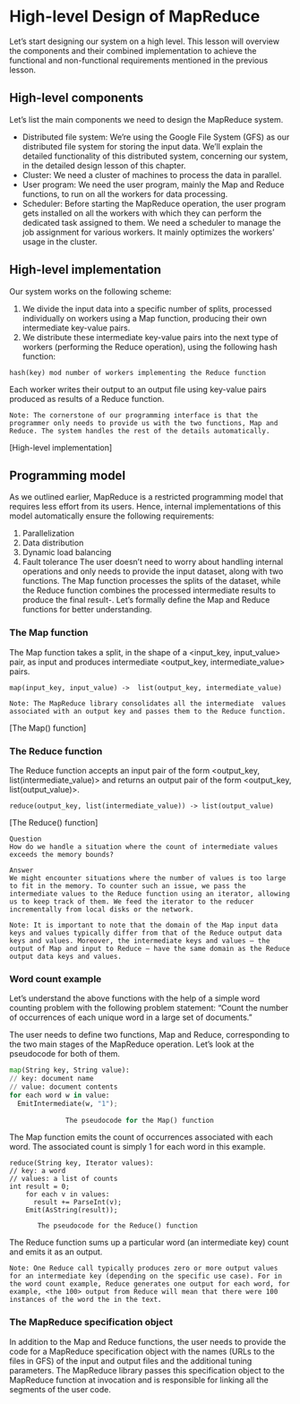# High-level Design of MapReduce
Let’s start designing our system on a high level. This lesson will overview the components and their combined implementation to achieve the functional and non-functional requirements mentioned in the previous lesson.

## High-level components
Let’s list the main components we need to design the MapReduce system.

- Distributed file system: We’re using the Google File System (GFS) as our distributed file system for storing the input data. We’ll explain the detailed functionality of this distributed system, concerning our system, in the detailed design lesson of this chapter.
- Cluster: We need a cluster of machines to process the data in parallel.
- User program: We need the user program, mainly the Map and Reduce functions, to run on all the workers for data processing.
- Scheduler: Before starting the MapReduce operation, the user program gets installed on all the workers with which they can perform the dedicated task assigned to them. We need a scheduler to manage the job assignment for various workers. It mainly optimizes the workers’ usage in the cluster.

## High-level implementation
Our system works on the following scheme:

1. We divide the input data into a specific number of splits, processed individually on workers using a Map function, producing their own intermediate key-value pairs.
2. We distribute these intermediate key-value pairs into the next type of workers (performing the Reduce operation), using the following hash function:
```
hash(key) mod number of workers implementing the Reduce function
```
Each worker writes their output to an output file using key-value pairs produced as results of a Reduce function.
```
Note: The cornerstone of our programming interface is that the programmer only needs to provide us with the two functions, Map and Reduce. The system handles the rest of the details automatically.
```

[High-level implementation]

## Programming model
As we outlined earlier, MapReduce is a restricted programming model that requires less effort from its users. Hence, internal implementations of this model automatically ensure the following requirements:

1. Parallelization
2. Data distribution
3. Dynamic load balancing
4. Fault tolerance
The user doesn’t need to worry about handling internal operations and only needs to provide the input dataset, along with two functions. The Map function processes the splits of the dataset, while the Reduce function combines the processed intermediate results to produce the final result-. Let’s formally define the Map and Reduce functions for better understanding.


### The Map function
The Map function takes a split, in the shape of a <input_key, input_value> pair, as input and produces intermediate <output_key, intermediate_value> pairs.
```
map(input_key, input_value) ->  list(output_key, intermediate_value)
```

```
Note: The MapReduce library consolidates all the intermediate  values associated with an output key and passes them to the Reduce function.
```
[The Map() function]

### The Reduce function
The Reduce function accepts an input pair of the form <output_key, list(intermediate_value)> and returns an output pair of the form <output_key, list(output_value)>.
```
reduce(output_key, list(intermediate_value)) -> list(output_value)
```

[The Reduce() function]

```
Question
How do we handle a situation where the count of intermediate values exceeds the memory bounds?

Answer
We might encounter situations where the number of values is too large to fit in the memory. To counter such an issue, we pass the intermediate values to the Reduce function using an iterator, allowing us to keep track of them. We feed the iterator to the reducer incrementally from local disks or the network.
```

```
Note: It is important to note that the domain of the Map input data keys and values typically differ from that of the Reduce output data keys and values. Moreover, the intermediate keys and values – the output of Map and input to Reduce – have the same domain as the Reduce output data keys and values.
```

### Word count example
Let’s understand the above functions with the help of a simple word counting problem with the following problem statement: “Count the number of occurrences of each unique word in a large set of documents.”

The user needs to define two functions, Map and Reduce, corresponding to the two main stages of the MapReduce operation. Let’s look at the pseudocode for both of them.

```python
map(String key, String value): 
// key: document name
// value: document contents 
for each word w in value:
  EmitIntermediate(w, "1");
  
              The pseudocode for the Map() function
```

The Map function emits the count of occurrences associated with each word. The associated count is simply 1 for each word in this example.

```
reduce(String key, Iterator values): 
// key: a word
// values: a list of counts
int result = 0;
    for each v in values:
      result += ParseInt(v);
    Emit(AsString(result));
    
       The pseudocode for the Reduce() function
 ```
The Reduce function sums up a particular word (an intermediate key) count and emits it as an output.
```
Note: One Reduce call typically produces zero or more output values for an intermediate key (depending on the specific use case). For in the word count example, Reduce generates one output for each word, for example, <the 100> output from Reduce will mean that there were 100 instances of the word the in the text.
```

### The MapReduce specification object
In addition to the Map and Reduce functions, the user needs to provide the code for a MapReduce specification object with the names (URLs to the files in GFS) of the input and output files and the additional tuning parameters. The MapReduce library passes this specification object to the MapReduce function at invocation and is responsible for linking all the segments of the user code.

